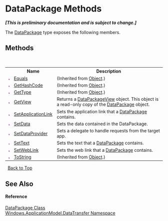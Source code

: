 # DataPackage Methods
 _**\[This is preliminary documentation and is subject to change.\]**_

The <a href="T_Windows_ApplicationModel_DataTransfer_DataPackage">DataPackage</a> type exposes the following members.


## Methods
&nbsp;<table><tr><th></th><th>Name</th><th>Description</th></tr><tr><td>![Public method](media/pubmethod.gif "Public method")</td><td><a href="http://msdn2.microsoft.com/en-us/library/bsc2ak47" target="_blank">Equals</a></td><td> (Inherited from <a href="http://msdn2.microsoft.com/en-us/library/e5kfa45b" target="_blank">Object</a>.)</td></tr><tr><td>![Public method](media/pubmethod.gif "Public method")</td><td><a href="http://msdn2.microsoft.com/en-us/library/zdee4b3y" target="_blank">GetHashCode</a></td><td> (Inherited from <a href="http://msdn2.microsoft.com/en-us/library/e5kfa45b" target="_blank">Object</a>.)</td></tr><tr><td>![Public method](media/pubmethod.gif "Public method")</td><td><a href="http://msdn2.microsoft.com/en-us/library/dfwy45w9" target="_blank">GetType</a></td><td> (Inherited from <a href="http://msdn2.microsoft.com/en-us/library/e5kfa45b" target="_blank">Object</a>.)</td></tr><tr><td>![Public method](media/pubmethod.gif "Public method")</td><td><a href="M_Windows_ApplicationModel_DataTransfer_DataPackage_GetView">GetView</a></td><td>
Returns a <a href="T_Windows_ApplicationModel_DataTransfer_DataPackageView">DataPackageView</a> object. This object is a read-only copy of the <a href="T_Windows_ApplicationModel_DataTransfer_DataPackage">DataPackage</a> object.</td></tr><tr><td>![Public method](media/pubmethod.gif "Public method")</td><td><a href="M_Windows_ApplicationModel_DataTransfer_DataPackage_SetApplicationLink">SetApplicationLink</a></td><td>
Sets the application link that a <a href="T_Windows_ApplicationModel_DataTransfer_DataPackage">DataPackage</a> contains.</td></tr><tr><td>![Public method](media/pubmethod.gif "Public method")</td><td><a href="M_Windows_ApplicationModel_DataTransfer_DataPackage_SetData">SetData</a></td><td>
Sets the data contained in the DataPackage.</td></tr><tr><td>![Public method](media/pubmethod.gif "Public method")</td><td><a href="M_Windows_ApplicationModel_DataTransfer_DataPackage_SetDataProvider">SetDataProvider</a></td><td>
Sets a delegate to handle requests from the target app.</td></tr><tr><td>![Public method](media/pubmethod.gif "Public method")</td><td><a href="M_Windows_ApplicationModel_DataTransfer_DataPackage_SetText">SetText</a></td><td>
Sets the text that a <a href="T_Windows_ApplicationModel_DataTransfer_DataPackage">DataPackage</a> contains.</td></tr><tr><td>![Public method](media/pubmethod.gif "Public method")</td><td><a href="M_Windows_ApplicationModel_DataTransfer_DataPackage_SetWebLink">SetWebLink</a></td><td>
Sets the web link that a <a href="T_Windows_ApplicationModel_DataTransfer_DataPackage">DataPackage</a> contains.</td></tr><tr><td>![Public method](media/pubmethod.gif "Public method")</td><td><a href="http://msdn2.microsoft.com/en-us/library/7bxwbwt2" target="_blank">ToString</a></td><td> (Inherited from <a href="http://msdn2.microsoft.com/en-us/library/e5kfa45b" target="_blank">Object</a>.)</td></tr></table>&nbsp;
<a href="#datapackage-methods">Back to Top</a>

## See Also


#### Reference
<a href="T_Windows_ApplicationModel_DataTransfer_DataPackage">DataPackage Class</a><br /><a href="N_Windows_ApplicationModel_DataTransfer">Windows.ApplicationModel.DataTransfer Namespace</a><br />